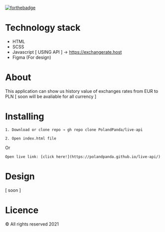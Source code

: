 [![forthebadge](https://forthebadge.com/images/badges/built-with-love.svg)](https://forthebadge.com)


Technology stack
======
* HTML
* SCSS
* Javascript [ USING API ] → https://exchangerate.host
* Figma (For design)

About
======
This application can show us history value of exchanges rates from EUR to PLN [ soon will be avaliable for all currency ]

Installing
======

```
1. Download or clone repo → gh repo clone PolandPanda/live-api
```

```
2. Open index.html file
```

Or
```
Open live link: [click here!](https://polandpanda.github.io/live-api/)
```

Design
======

[ soon ]

Licence
======

&copy; All rights reserved 2021


